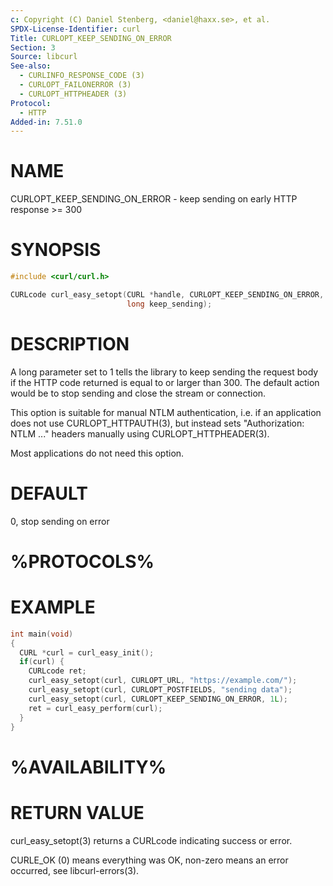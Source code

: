 ```yaml
---
c: Copyright (C) Daniel Stenberg, <daniel@haxx.se>, et al.
SPDX-License-Identifier: curl
Title: CURLOPT_KEEP_SENDING_ON_ERROR
Section: 3
Source: libcurl
See-also:
  - CURLINFO_RESPONSE_CODE (3)
  - CURLOPT_FAILONERROR (3)
  - CURLOPT_HTTPHEADER (3)
Protocol:
  - HTTP
Added-in: 7.51.0
---
```


# NAME

CURLOPT_KEEP_SENDING_ON_ERROR - keep sending on early HTTP response \>= 300

# SYNOPSIS

~~~c
#include <curl/curl.h>

CURLcode curl_easy_setopt(CURL *handle, CURLOPT_KEEP_SENDING_ON_ERROR,
                          long keep_sending);
~~~

# DESCRIPTION

A long parameter set to 1 tells the library to keep sending the request body
if the HTTP code returned is equal to or larger than 300. The default action
would be to stop sending and close the stream or connection.

This option is suitable for manual NTLM authentication, i.e. if an application
does not use CURLOPT_HTTPAUTH(3), but instead sets "Authorization: NTLM ..."
headers manually using CURLOPT_HTTPHEADER(3).

Most applications do not need this option.

# DEFAULT

0, stop sending on error

# %PROTOCOLS%

# EXAMPLE

~~~c
int main(void)
{
  CURL *curl = curl_easy_init();
  if(curl) {
    CURLcode ret;
    curl_easy_setopt(curl, CURLOPT_URL, "https://example.com/");
    curl_easy_setopt(curl, CURLOPT_POSTFIELDS, "sending data");
    curl_easy_setopt(curl, CURLOPT_KEEP_SENDING_ON_ERROR, 1L);
    ret = curl_easy_perform(curl);
  }
}
~~~

# %AVAILABILITY%

# RETURN VALUE

curl_easy_setopt(3) returns a CURLcode indicating success or error.

CURLE_OK (0) means everything was OK, non-zero means an error occurred, see
libcurl-errors(3).
